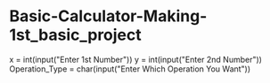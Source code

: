 # Basic-Calculator-Making-1st_basic_project
x = int(input("Enter 1st Number"))
y = int(input("Enter 2nd Number"))
Operation_Type = char(input("Enter Which Operation You Want"))
